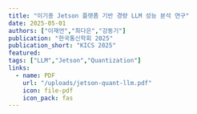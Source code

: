 ```yaml
---
title: "이기종 Jetson 플랫폼 기반 경량 LLM 성능 분석 연구"
date: 2025-05-01
authors: ["이재언","최다은","강동기"]
publication: "한국통신학회 2025"
publication_short: "KICS 2025"
featured:
tags: ["LLM","Jetson","Quantization"]
links:
  - name: PDF
    url: "/uploads/jetson-quant-llm.pdf"
    icon: file-pdf
    icon_pack: fas
---
```

